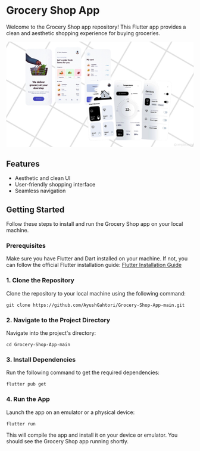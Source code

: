 # Grocery Shop App

Welcome to the Grocery Shop app repository! This Flutter app provides a clean and aesthetic shopping experience for buying groceries.

![Flutter!](/flutter.png)


## Features

- Aesthetic and clean UI
- User-friendly shopping interface
- Seamless navigation

## Getting Started

Follow these steps to install and run the Grocery Shop app on your local machine.

### Prerequisites

Make sure you have Flutter and Dart installed on your machine. If not, you can follow the official Flutter installation guide: [Flutter Installation Guide](https://flutter.dev/docs/get-started/install)

### 1. Clone the Repository

Clone the repository to your local machine using the following command:

```
git clone https://github.com/AyushGahtori/Grocery-Shop-App-main.git
```
### 2. Navigate to the Project Directory
Navigate into the project's directory:
```
cd Grocery-Shop-App-main
```
### 3. Install Dependencies
Run the following command to get the required dependencies:
```
flutter pub get
```
### 4. Run the App
Launch the app on an emulator or a physical device:
```
flutter run
```
This will compile the app and install it on your device or emulator. You should see the Grocery Shop app running shortly.
